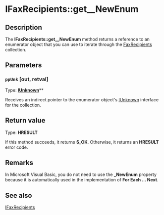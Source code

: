 # IFaxRecipients::get__NewEnum

## Description

The **IFaxRecipients::get__NewEnum** method returns a reference to an enumerator object that you can use to iterate through the [FaxRecipients](https://learn.microsoft.com/previous-versions/windows/desktop/fax/-mfax-faxrecipients) collection.

## Parameters

### `ppUnk` [out, retval]

Type: **[IUnknown](https://learn.microsoft.com/windows/desktop/api/unknwn/nn-unknwn-iunknown)****

Receives an indirect pointer to the enumerator object's [IUnknown](https://learn.microsoft.com/windows/desktop/api/unknwn/nn-unknwn-iunknown) interface for the collection.

## Return value

Type: **HRESULT**

If this method succeeds, it returns **S_OK**. Otherwise, it returns an **HRESULT** error code.

## Remarks

In Microsoft Visual Basic, you do not need to use the **_NewEnum** property because it is automatically used in the implementation of **For Each ... Next**.

## See also

[IFaxRecipients](https://learn.microsoft.com/previous-versions/windows/desktop/api/faxcomex/nn-faxcomex-ifaxrecipients)